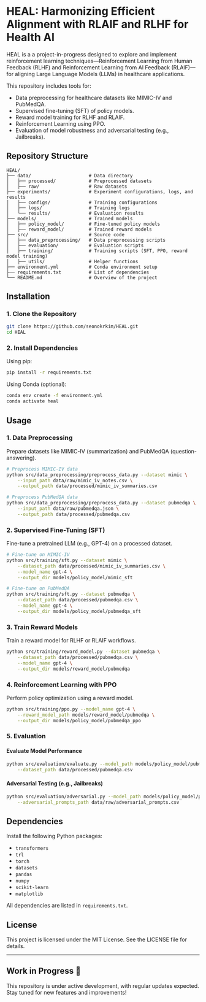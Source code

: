 
# HEAL: Harmonizing Efficient Alignment with RLAIF and RLHF for Health AI

HEAL is a a project-in-progress designed to explore and implement reinforcement learning techniques—Reinforcement Learning from Human Feedback (RLHF) and Reinforcement Learning from AI Feedback (RLAIF)—for aligning Large Language Models (LLMs) in healthcare applications.

This repository includes tools for:
- Data preprocessing for healthcare datasets like MIMIC-IV and PubMedQA.
- Supervised fine-tuning (SFT) of policy models.
- Reward model training for RLHF and RLAIF.
- Reinforcement Learning using PPO.
- Evaluation of model robustness and adversarial testing (e.g., Jailbreaks).

## Repository Structure

```
HEAL/
├── data/                     # Data directory
│   ├── processed/            # Preprocessed datasets
│   ├── raw/                  # Raw datasets
├── experiments/              # Experiment configurations, logs, and results
│   ├── configs/              # Training configurations
│   ├── logs/                 # Training logs
│   └── results/              # Evaluation results
├── models/                   # Trained models
│   ├── policy_model/         # Fine-tuned policy models
│   ├── reward_model/         # Trained reward models
├── src/                      # Source code
│   ├── data_preprocessing/   # Data preprocessing scripts
│   ├── evaluation/           # Evaluation scripts
│   ├── training/             # Training scripts (SFT, PPO, reward model training)
│   ├── utils/                # Helper functions
├── environment.yml           # Conda environment setup
├── requirements.txt          # List of dependencies
└── README.md                 # Overview of the project
```

## Installation

### 1. Clone the Repository

```bash
git clone https://github.com/seonokrkim/HEAL.git
cd HEAL
```

### 2. Install Dependencies

Using pip:

```bash
pip install -r requirements.txt
```

Using Conda (optional):

```bash
conda env create -f environment.yml
conda activate heal
```

## Usage

### 1. Data Preprocessing

Prepare datasets like MIMIC-IV (summarization) and PubMedQA (question-answering).

```bash
# Preprocess MIMIC-IV data
python src/data_preprocessing/preprocess_data.py --dataset mimic \
    --input_path data/raw/mimic_iv_notes.csv \
    --output_path data/processed/mimic_iv_summaries.csv

# Preprocess PubMedQA data
python src/data_preprocessing/preprocess_data.py --dataset pubmedqa \
    --input_path data/raw/pubmedqa.json \
    --output_path data/processed/pubmedqa.csv
```

### 2. Supervised Fine-Tuning (SFT)

Fine-tune a pretrained LLM (e.g., GPT-4) on a processed dataset.

```bash
# Fine-tune on MIMIC-IV
python src/training/sft.py --dataset mimic \
    --dataset_path data/processed/mimic_iv_summaries.csv \
    --model_name gpt-4 \
    --output_dir models/policy_model/mimic_sft

# Fine-tune on PubMedQA
python src/training/sft.py --dataset pubmedqa \
    --dataset_path data/processed/pubmedqa.csv \
    --model_name gpt-4 \
    --output_dir models/policy_model/pubmedqa_sft
```

### 3. Train Reward Models

Train a reward model for RLHF or RLAIF workflows.

```bash
python src/training/reward_model.py --dataset pubmedqa \
    --dataset_path data/processed/pubmedqa.csv \
    --model_name gpt-4 \
    --output_dir models/reward_model/pubmedqa
```

### 4. Reinforcement Learning with PPO

Perform policy optimization using a reward model.

```bash
python src/training/ppo.py --model_name gpt-4 \
    --reward_model_path models/reward_model/pubmedqa \
    --output_dir models/policy_model/pubmedqa_ppo
```

### 5. Evaluation

#### Evaluate Model Performance

```bash
python src/evaluation/evaluate.py --model_path models/policy_model/pubmedqa_sft \
    --dataset_path data/processed/pubmedqa.csv
```

#### Adversarial Testing (e.g., Jailbreaks)

```bash
python src/evaluation/adversarial.py --model_path models/policy_model/pubmedqa_sft \
    --adversarial_prompts_path data/raw/adversarial_prompts.csv
```

## Dependencies

Install the following Python packages:
- `transformers`
- `trl`
- `torch`
- `datasets`
- `pandas`
- `numpy`
- `scikit-learn`
- `matplotlib`

All dependencies are listed in `requirements.txt`.

## License

This project is licensed under the MIT License. See the LICENSE file for details.

---

## Work in Progress 🚧

This repository is under active development, with regular updates expected. Stay tuned for new features and improvements!

